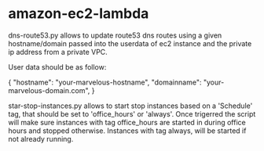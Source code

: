 # amazon-ec2-lambda
dns-route53.py allows to update route53 dns routes using a given hostname/domain passed into the userdata of ec2 instance and the private ip address from a private VPC.

User data should be as follow:

{
    "hostname": "your-marvelous-hostname",
    "domainname": "your-marvelous-domain.com",
}

star-stop-instances.py allows to start stop instances based on a 'Schedule' tag, that should be set to 'office_hours' or 'always'. Once trigerred the script will make sure instances with tag office_hours are started in during office hours and stopped otherwise. Instances with tag always, will be started if not already running.
